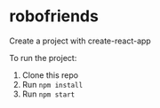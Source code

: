 # robofriends
Create a project with create-react-app

To run the project:
  1. Clone this repo
  2. Run `npm install`
  3. Run `npm start`
  
